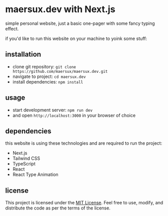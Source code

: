 # maersux.dev with Next.js

simple personal website, just a basic one-pager with some fancy typing effect.

if you'd like to run this website on your machine to yoink some stuff:

## installation

- clone git repository: `git clone https://github.com/maersux/maersux.dev.git`
- navigate to project: `cd maersux.dev`
- install dependencies: `npm install`

## usage

- start development server: `npm run dev`
- and open `http://localhost:3000` in your browser of choice

## dependencies

this website is using these technologies and are required to run the project:
- Next.js
- Tailwind CSS
- TypeScript
- React
- React Type Animation

## license
This project is licensed under the [MIT License](https://opensource.org/licenses/MIT). Feel free to use, modify, and distribute the code as per the terms of the license.
